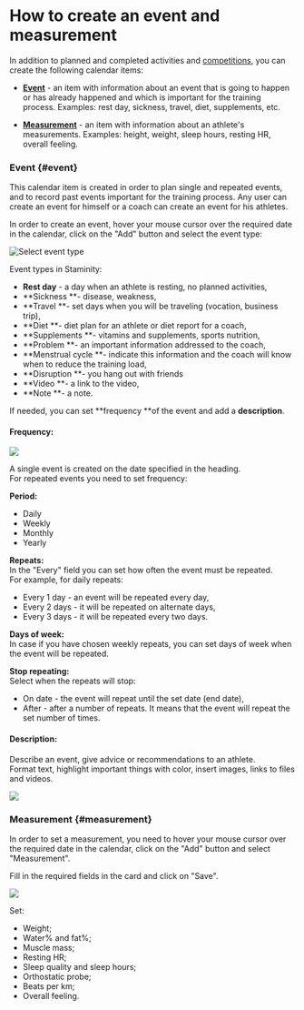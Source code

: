 # How to create an event and measurement

In addition to planned and completed activities and [competitions](/basics/competition.md), you can create the following calendar items:

* [**Event**](#event) -  an item with information about an event that is going to happen or has already happened and which is important for the training process. Examples: rest day, sickness, travel, diet, supplements, etc.

* [**Measurement**](#measurement) - an item with information about an athlete's measurements. Examples: height, weight, sleep hours, resting HR, overall feeling.

### Event {#event}

This calendar item is created in order to plan single and repeated events, and to record past events important for the training process. Any user can create an event for himself or a coach can create an event for his athletes.

In order to create an event, hover your mouse cursor over the required date in the calendar, click on the "Add" button and select the event type:

![Select event type](https://content.staminity.com/assets/images/_new/calendar/calendar-wizard-event.png)

Event types in Staminity:

* **Rest day** - a day when an athlete is resting, no planned activities, 
* **Sickness **- disease, weakness,
* **Travel **- set days when you will be traveling \(vocation, business trip\),
* **Diet **- diet plan for an athlete or diet report for a coach,
* **Supplements **- vitamins and supplements, sports nutrition,
* **Problem **- an important information addressed to the coach, 
* **Menstrual cycle **- indicate this information and the coach will know when to reduce the training load,
* **Disruption **- you hang out with friends 
* **Video **- a link to the video, 
* **Note **- a note.

If needed, you can set **frequency **of the event and add a **description**.

#### Frequency:

![](http://content.staminity.com/assets/images/calendarItem/record.png)

A single event is created on the date specified in the heading.  
For repeated events you need to set frequency:

**Period:**

* Daily
* Weekly
* Monthly
* Yearly

**Repeats:**  
In the "Every" field you can set how often the event must be repeated.  
For example, for daily repeats:

* Every 1 day - an event will be repeated every day,
* Every 2 days - it will be repeated on alternate days,
* Every 3 days - it will be repeated every two days.

**Days of week:**  
In case if you have chosen weekly repeats, you can set days of week when the event will be repeated.

**Stop repeating:**  
Select when the repeats will stop:

* On date  - the event will repeat until the set date \(end date\),
* After - after a number of repeats. It means that the event will repeat the set number of times. 

#### Description:

Describe an event, give advice or recommendations to an athlete.  
Format text, highlight important things with color, insert images, links to files and videos.

![](http://content.staminity.com/assets/images/calendarItem/record-advanced-formatting.png)

### Measurement {#measurement}

In order to set a measurement, you need to hover your mouse cursor over the required date in the calendar, click on the "Add" button and select "Measurement".

Fill in the required fields in the card and click on "Save".

![](http://content.staminity.com/assets/images/calendarItem/measurement2.png)

Set:

* Weight;
* Water% and fat%;
* Muscle mass;
* Resting HR;
* Sleep quality and sleep hours;
* Orthostatic probe; 
* Beats per km;
* Overall feeling.



